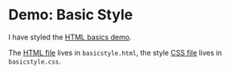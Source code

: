 # Demo: Basic Style
I have styled the [HTML basics demo](basichtml.md).

The [HTML file](basicstyle.html) lives in `basicstyle.html`, the style [CSS file](basicstyle.css) lives in `basicstyle.css`.
